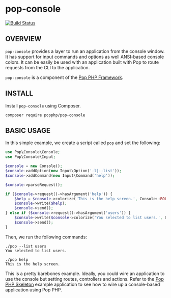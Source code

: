 pop-console
===========

[![Build Status](https://travis-ci.org/popphp/pop-console.svg?branch=master)](https://travis-ci.org/popphp/pop-console)

OVERVIEW
--------
`pop-console` provides a layer to run an application from the console window.
It has support for input commands and options as well ANSI-based console colors.
It can be easily be used with an application built with Pop to route requests
from the CLI to the application.

`pop-console` is a component of the [Pop PHP Framework](http://www.popphp.org/).

INSTALL
-------

Install `pop-console` using Composer.

    composer require popphp/pop-console


BASIC USAGE
-----------

In this simple example, we create a script called `pop` and set the following:

```php
use Pop\Console\Console;
use Pop\Console\Input;

$console = new Console();
$console->addOption(new Input\Option('-l|--list'));
$console->addCommand(new Input\Command('help'));

$console->parseRequest();

if ($console->request()->hasArgument('help')) {
    $help = $console->colorize('This is the help screen.', Console::BOLD_YELLOW);
    $console->write($help);
    $console->send();
} else if ($console->request()->hasArgument('users')) {
    $console->write($console->colorize('You selected to list users.', Console::CYAN));
    $console->send();
}
```

Then, we run the following commands:

    ./pop --list users
    You selected to list users.
    
    ./pop help
    This is the help screen.

This is a pretty barebones example. Ideally, you could wire an application to
use the console but setting routes, controllers and actions. Refer to the
[Pop PHP Skeleton](https://github.com/popphp/popphp-skeleton) example application
to see how to wire up a console-based application using Pop PHP.
